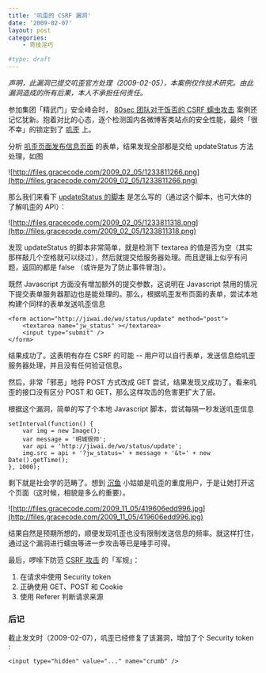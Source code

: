 ```yaml
---
title: '叽歪的 CSRF 漏洞'
date: '2009-02-07'
layout: post
categories:
    - 奇技淫巧

#type: draft
---
```


*声明，此漏洞已提交叽歪官方处理（2009-02-05），本案例仅作技术研究。由此漏洞造成的所有后果，本人不承担任何责任。*

参加集团「精武门」安全峰会时， [80sec 团队对于饭否的 CSRF 蠕虫攻击](http://www.80sec.com/baidu-hi-scrf-worm-attac.html) 案例还记忆犹新。抱着对比的心态，逐个检测国内各微博客类站点的安全性能，最终「很不幸」的锁定到了 [叽歪](http://jiwai.de/) 上。

分析 [叽歪页面发布信息页面](http://jiwai.de/wo/) 的表单，结果发现全部都是交给 updateStatus 方法处理，如图

![http://files.gracecode.com/2009_02_05/1233811266.png](http://files.gracecode.com/2009_02_05/1233811266.png)

那么我们来看下  [updateStatus 的脚本](http://asset.jiwai.de/js/action.js) 是怎么写的（通过这个脚本，也可大体的了解叽歪的 API）：

![http://files.gracecode.com/2009_02_05/1233811318.png](http://files.gracecode.com/2009_02_05/1233811318.png)

发现 updateStatus 的脚本非常简单，就是检测下 textarea 的值是否为空（其实那样敲几个空格就可以绕过），然后就提交给服务器处理。而且逻辑上似乎有问题，返回的都是 false （或许是为了防止事件冒泡）。

既然 Javascript 方面没有增加额外的提交参数，这说明在 Javascript 禁用的情况下提交表单服务器那边也是能处理的。那么，根据叽歪发布页面的表单，尝试本地构建个同样的表单发送叽歪信息

```
<form action="http://jiwai.de/wo/status/update" method="post">
    <textarea name="jw_status" ></textarea>
    <input type="submit" />
</form>
```

结果成功了。这表明有存在 CSRF 的可能 -- 用户可以自行表单，发送信息给叽歪服务器处理，并且没有任何验证信息。

然后，非常「邪恶」地将 POST 方式改成 GET 尝试，结果发现又成功了。看来叽歪的接口没有区分 POST 和 GET，那么这样攻击的危害更扩大了层。

根据这个漏洞，简单的写了个本地 Javascript 脚本，尝试每隔一秒发送叽歪信息

```
setInterval(function() {
    var img = new Image();
    var message = '明城很帅';
    var api = 'http://jiwai.de/wo/status/update';
    img.src = api + '?jw_status=' + message + '&t=' + new Date().getTime();
}, 1000);
```

剩下就是社会学的范畴了。想到  [沉鱼](http://www.fool2fish.cn/)  小姑娘是叽歪的重度用户，于是让她打开这个页面（这时候，相貌是多么的重要）。

![http://files.gracecode.com/2009_11_05/419606edd996.jpg](http://files.gracecode.com/2009_11_05/419606edd996.jpg)

结果自然是预期所想的，顺便发现叽歪也没有限制发送信息的频率。就这样打住，通过这个漏洞进行蠕虫等进一步攻击等已是唾手可得。

最后，啰嗦下防范  [CSRF 攻击](http://baike.baidu.com/view/1609487.html) 的「军规」：

1. 在请求中使用 Security token
2. 正确使用 GET、POST 和 Cookie
3. 使用 Referer 判断请求来源


### 后记

截止发文时（2009-02-07），叽歪已经修复了该漏洞，增加了个 Security token :

    <input type="hidden" value="..." name="crumb" />
